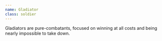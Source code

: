 ```yaml
---
name: Gladiator
class: soldier
---
```

Gladiators are pure-combatants, focused on winning at all costs and being nearly impossible to take down.
